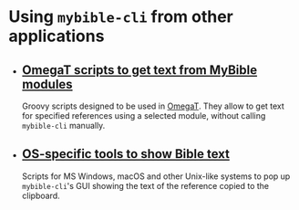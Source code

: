 # Using `mybible-cli` from other applications

* ## [OmegaT scripts to get text from MyBible modules](./OmegaTscripts)

     Groovy scripts designed to be used in [OmegaT](https://omegat.org). They allow to get text for specified references using a selected module, without calling `mybible-cli` manually.

* ## [OS-specific tools to show Bible text](./scripts)

     Scripts for MS Windows, macOS and other Unix-like systems to pop up `mybible-cli`'s GUI showing the text of the reference copied to the clipboard.
